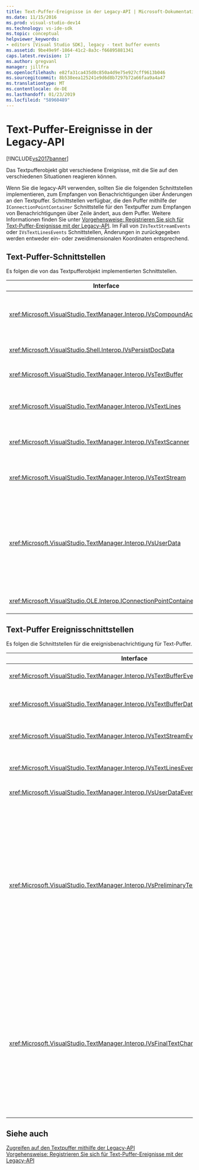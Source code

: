 ```yaml
---
title: Text-Puffer-Ereignisse in der Legacy-API | Microsoft-Dokumentation
ms.date: 11/15/2016
ms.prod: visual-studio-dev14
ms.technology: vs-ide-sdk
ms.topic: conceptual
helpviewer_keywords:
- editors [Visual Studio SDK], legacy - text buffer events
ms.assetid: 9be49e9f-1864-41c2-8a3c-f66895881341
caps.latest.revision: 17
ms.author: gregvanl
manager: jillfra
ms.openlocfilehash: e82fa31ca435d0c850a4d9e75e927cff9613b046
ms.sourcegitcommit: 8b538eea125241e9d6d8b7297b72a66faa9a4a47
ms.translationtype: MT
ms.contentlocale: de-DE
ms.lasthandoff: 01/23/2019
ms.locfileid: "58960489"
---
```

# <a name="text-buffer-events-in-the-legacy-api"></a>Text-Puffer-Ereignisse in der Legacy-API
[!INCLUDE[vs2017banner](../includes/vs2017banner.md)]

Das Textpufferobjekt gibt verschiedene Ereignisse, mit die Sie auf den verschiedenen Situationen reagieren können.  
  
 Wenn Sie die legacy-API verwenden, sollten Sie die folgenden Schnittstellen implementieren, zum Empfangen von Benachrichtigungen über Änderungen an den Textpuffer. Schnittstellen verfügbar, die den Puffer mithilfe der `IConnectionPointContainer` Schnittstelle für den Textpuffer zum Empfangen von Benachrichtigungen über Zeile ändert, aus dem Puffer. Weitere Informationen finden Sie unter [Vorgehensweise: Registrieren Sie sich für Text-Puffer-Ereignisse mit der Legacy-API](../extensibility/how-to-register-for-text-buffer-events-with-the-legacy-api.md). Im Fall von `IVsTextStreamEvents` oder `IVsTextLinesEvents` Schnittstellen, Änderungen in zurückgegeben werden entweder ein- oder zweidimensionalen Koordinaten entsprechend.  
  
## <a name="text-buffer-interfaces"></a>Text-Puffer-Schnittstellen  
 Es folgen die von das Textpufferobjekt implementierten Schnittstellen.  
  
|Interface|Beschreibung|  
|---------------|-----------------|  
|<xref:Microsoft.VisualStudio.TextManager.Interop.IVsCompoundAction>|Ermöglicht die Erstellung von verbundaktionen (d. h. Aktionen, die in einer einzelnen Rückgängig-/Wiederholen-Einheit gruppiert sind).|  
|<xref:Microsoft.VisualStudio.Shell.Interop.IVsPersistDocData>|Ermöglicht die Persistenz der Dokumentdaten, die vom Textpuffer verwaltet.|  
|<xref:Microsoft.VisualStudio.TextManager.Interop.IVsTextBuffer>|Stellt die grundlegenden Dienste. wird von vielen Clients verwendet.|  
|<xref:Microsoft.VisualStudio.TextManager.Interop.IVsTextLines>|Bietet Lese- / Schreibzugriff mithilfe der zweidimensionalen Koordinaten. Erbt von `IVsTextBuffer`.|  
|<xref:Microsoft.VisualStudio.TextManager.Interop.IVsTextScanner>|Ermöglicht schnelle und Stream-ausgerichteten sequenziellen Zugriff auf Text im Puffer.|  
|<xref:Microsoft.VisualStudio.TextManager.Interop.IVsTextStream>|Bietet Lese- / Schreibzugriff mithilfe der eindimensionalen Koordinaten. Erbt von `IVsTextBuffer`.|  
|<xref:Microsoft.VisualStudio.TextManager.Interop.IVsUserData>|Bietet Zugriff auf eine generische Auflistung von Eigenschaften. Die wichtigste Eigenschaft ist der Name oder Moniker des Puffers. Sie können Ihre eigenen zufällige Daten in den Puffer mit dieser Schnittstelle speichern, indem erstellen eine GUID und diese als Schlüssel verwenden.|  
|<xref:Microsoft.VisualStudio.OLE.Interop.IConnectionPointContainer>|Unterstützt Verbindungspunkte für Ereignisse.|  
  
## <a name="text-buffer-event-interfaces"></a>Text-Puffer Ereignisschnittstellen  
 Es folgen die Schnittstellen für die ereignisbenachrichtigung für Text-Puffer.  
  
|Interface|Beschreibung|  
|---------------|-----------------|  
|<xref:Microsoft.VisualStudio.TextManager.Interop.IVsTextBufferEvents>|Benachrichtigt Clients, wenn ein neuer Sprachdienst einem Textpuffer zugeordnet ist.|  
|<xref:Microsoft.VisualStudio.TextManager.Interop.IVsTextBufferDataEvents>|Benachrichtigt Clients, wenn ein Textpuffer initialisiert wird und Änderungen an Daten im Textpuffer vorgenommen werden.|  
|<xref:Microsoft.VisualStudio.TextManager.Interop.IVsTextStreamEvents>|Benachrichtigt Clients über Änderungen an der zugrunde liegenden Textpuffer im eindimensionalen Koordinaten.|  
|<xref:Microsoft.VisualStudio.TextManager.Interop.IVsTextLinesEvents>|Benachrichtigt Clients über Änderungen an der zugrunde liegenden Textpuffer im zweidimensionalen Koordinaten.|  
|<xref:Microsoft.VisualStudio.TextManager.Interop.IVsUserDataEvents>|Benachrichtigt Clients über Änderungen an Benutzerdaten.|  
|<xref:Microsoft.VisualStudio.TextManager.Interop.IVsPreliminaryTextChangeCommitEvents>|Benachrichtigt Clients über die letzte commitgeste zum Auslösen des Ereignisses und stellt den Bereich des geänderten Texts bereit. Die `IVsPreliminaryTextChangeCommitEvents` Schnittstelle wird als Reaktion auf Rückgängig machen bzw. wiederholen die Befehle nicht ausgelöst. Ereignisse werden nur für die Puffer, die einen Rückgängig-Manager ausgelöst. `IVsPreliminaryTextChangeCommitEvents` vor anderen Ereignisse, z. B. Einrückung, ausgelöst wird, um sicherzustellen, dass die anderen Ereignisse den Text nicht geändert werden, bevor die Änderungen ein Commit ausgeführt werden. Das VSPackage muss entweder überwachen die `IVsPreliminaryTextChangeCommitEvents` Schnittstelle oder die `IVsFinalTextChangeCommitEvents` -Schnittstelle, aber nicht beides.|  
|<xref:Microsoft.VisualStudio.TextManager.Interop.IVsFinalTextChangeCommitEvents>|Benachrichtigt Clients über die letzte commitgeste zum Auslösen des Ereignisses und stellt den Bereich des geänderten Texts bereit. Die `IVsFinalTextChangeCommitEvents` Schnittstelle wird als Reaktion auf Rückgängig machen bzw. wiederholen die Befehle nicht ausgelöst. Ereignisse werden nur für die Puffer, die einen Rückgängig-Manager ausgelöst. `IVsFinalTextChangeCommitEvents` Dient zur Verwendung nur durch Sprachdienste oder andere Objekte, die vollständige Kontrolle über bearbeitet haben. Das VSPackage muss entweder überwachen die `IVsPreliminaryTextChangeCommitEvents` Schnittstelle oder die `IVsFinalTextChangeCommitEvents` -Schnittstelle, aber nicht beides.|  
  
## <a name="see-also"></a>Siehe auch  
 [Zugreifen auf den Textpuffer mithilfe der Legacy-API](../extensibility/accessing-the-text-buffer-by-using-the-legacy-api.md)   
 [Vorgehensweise: Registrieren Sie sich für Text-Puffer-Ereignisse mit der Legacy-API](../extensibility/how-to-register-for-text-buffer-events-with-the-legacy-api.md)
